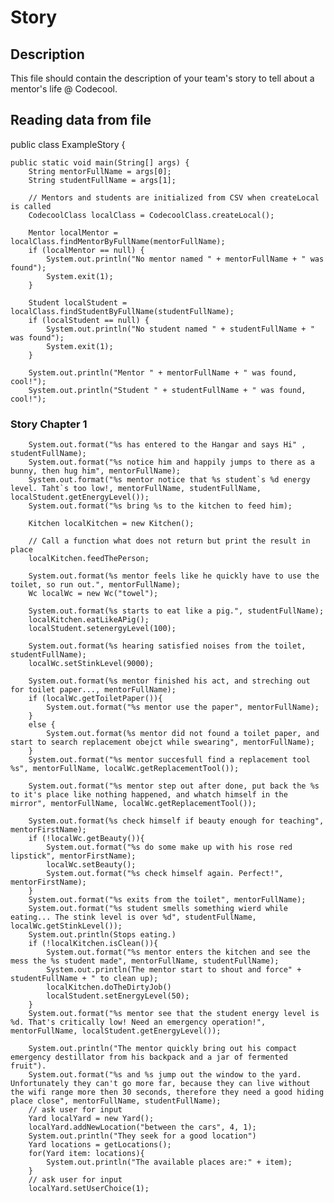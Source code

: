 # Story

## Description

This file should contain the description of your team's story to tell about a mentor's life @ Codecool.

## Reading data from file

public class ExampleStory {

    public static void main(String[] args) {
        String mentorFullName = args[0];
        String studentFullName = args[1];

        // Mentors and students are initialized from CSV when createLocal is called
        CodecoolClass localClass = CodecoolClass.createLocal();

        Mentor localMentor = localClass.findMentorByFullName(mentorFullName);
        if (localMentor == null) {
            System.out.println("No mentor named " + mentorFullName + " was found");
            System.exit(1);
        }

        Student localStudent = localClass.findStudentByFullName(studentFullName);
        if (localStudent == null) {
            System.out.println("No student named " + studentFullName + " was found");
            System.exit(1);
        }

        System.out.println("Mentor " + mentorFullName + " was found, cool!");
        System.out.println("Student " + studentFullName + " was found, cool!");

### Story Chapter 1

        System.out.format("%s has entered to the Hangar and says Hi" , studentFullName);
        System.out.format("%s notice him and happily jumps to there as a bunny, then hug him", mentorFullName);
        System.out.format("%s mentor notice that %s student`s %d energy level. Taht`s too low!, mentorFullName, studentFullName, localStudent.getEnergyLevel());
        System.out.format("%s bring %s to the kitchen to feed him);

        Kitchen localKitchen = new Kitchen();

        // Call a function what does not return but print the result in place
        localKitchen.feedThePerson;

        System.out.format(%s mentor feels like he quickly have to use the toilet, so run out.", mentorFullName);
        Wc localWc = new Wc("towel");

        System.out.format(%s starts to eat like a pig.", studentFullName);
        localKitchen.eatLikeAPig();
        localStudent.setenergyLevel(100);
        
        System.out.format(%s hearing satisfied noises from the toilet, studentFullName);
        localWc.setStinkLevel(9000);
        
        System.out.format(%s mentor finished his act, and streching out for toilet paper..., mentorFullName);
        if (localWc.getToiletPaper()){
            System.out.format("%s mentor use the paper", mentorFullName);
        }
        else {
            System.out.format(%s mentor did not found a toilet paper, and start to search replacement obejct while swearing", mentorFullName);
        }
        System.out.format("%s mentor succesfull find a replacement tool %s", mentorFullName, localWc.getReplacementTool());

        System.out.format("%s mentor step out after done, put back the %s to it's place like nothing happened, and whatch himself in the mirror", mentorFullName, localWc.getReplacementTool());

        System.out.format(%s check himself if beauty enough for teaching", mentorFirstName);
        if (!localWc.getBeauty()){
            System.out.format("%s do some make up with his rose red lipstick", mentorFirstName);
            localWc.setBeauty();
            System.out.format("%s check himself again. Perfect!", mentorFirstName);
        }
        System.out.format("%s exits from the toilet", mentorFullName);
        System.out.format("%s student smells something wierd while eating... The stink level is over %d", studentFullName, localWc.getStinkLevel());
        System.out.println(Stops eating.)
        if (!localKitchen.isClean()){
            System.out.format("%s mentor enters the kitchen and see the mess the %s student made", mentorFullName, studentFullName);
            System.out.println(The mentor start to shout and force" + studentFullName + " to clean up);
            localKitchen.doTheDirtyJob()
            localStudent.setEnergyLevel(50);
        }
        System.out.format("%s mentor see that the student energy level is %d. That's critically low! Need an emergency operation!", mentorFullName, localStudent.getEnergyLevel());

        System.out.println("The mentor quickly bring out his compact emergency destillator from his backpack and a jar of fermented fruit").
        System.out.format("%s and %s jump out the window to the yard. Unfortunately they can't go more far, because they can live without the wifi range more then 30 seconds, therefore they need a good hiding place close", mentorFullName, studentFullName);
        // ask user for input
        Yard localYard = new Yard();
        localYard.addNewLocation("between the cars", 4, 1);
        System.out.println("They seek for a good location")
        Yard locations = getLocations();
        for(Yard item: locations){
            System.out.println("The available places are:" + item);
        }
        // ask user for input
        localYard.setUserChoice(1);
        








